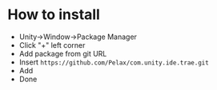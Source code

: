 # How to install

- Unity->Window->Package Manager
- Click "+" left corner
- Add package from git URL
- Insert `https://github.com/Pelax/com.unity.ide.trae.git`
- Add
- Done